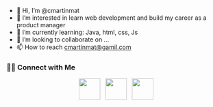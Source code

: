 - 👋 Hi, I’m @cmartinmat
- 👀 I’m interested in learn web development and build my career as a product manager
- 🌱 I’m currently learning: Java, html, css, Js 
- 💞️ I’m looking to collaborate on ...
- 📫 How to reach cmartinmat@gamil.com

<!---
cmartinmat/cmartinmat is a ✨ special ✨ repository because its `README.md` (this file) appears on your GitHub profile.
You can click the Preview link to take a look at your changes.
--->
<h3> 🤝🏻 Connect with Me </h3>

<p align="center">
&nbsp; <a href="https://www.instagram.com/cristianmartin01/" target="_blank" rel="noopener noreferrer"><img src="https://img.icons8.com/plasticine/100/000000/instagram-new.png" width="50" /></a>  
&nbsp; <a href="https://www.linkedin.com/in/cmartinmat/" target="_blank" rel="noopener noreferrer"><img src="https://img.icons8.com/plasticine/100/000000/linkedin.png" width="50" /></a>
&nbsp; <a href="mailto:cmartinmat@gmail.com" target="_blank" rel="noopener noreferrer"><img src="https://img.icons8.com/plasticine/100/000000/gmail.png"  width="50" /></a>
</p>
